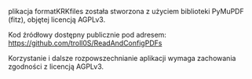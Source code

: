 plikacja formatKRKfiles została stworzona z użyciem biblioteki PyMuPDF (fitz), objętej licencją AGPLv3.

Kod źródłowy dostępny publicznie pod adresem:
https://github.com/troll0S/ReadAndConfigPDFs

Korzystanie i dalsze rozpowszechnianie aplikacji wymaga zachowania zgodności z licencją AGPLv3.